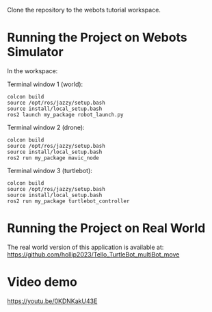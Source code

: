 Clone the repository to the webots tutorial workspace. 

# Running the Project on Webots Simulator
In the workspace:


Terminal window 1 (world):
```
colcon build
source /opt/ros/jazzy/setup.bash
source install/local_setup.bash
ros2 launch my_package robot_launch.py
```

Terminal window 2 (drone):
```
colcon build
source /opt/ros/jazzy/setup.bash
source install/local_setup.bash
ros2 run my_package mavic_node
```

Terminal window 3 (turtlebot):
```
colcon build
source /opt/ros/jazzy/setup.bash
source install/local_setup.bash
ros2 run my_package turtlebot_controller
```

# Running the Project on Real World
The real world version of this application is available at: https://github.com/hollip2023/Tello_TurtleBot_multiBot_move 

# Video demo
https://youtu.be/0KDNKakU43E
